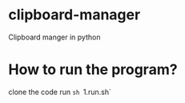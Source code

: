 # clipboard-manager
Clipboard manger in python
# How to run the program?
clone the code 
run `sh `1.run.sh`

